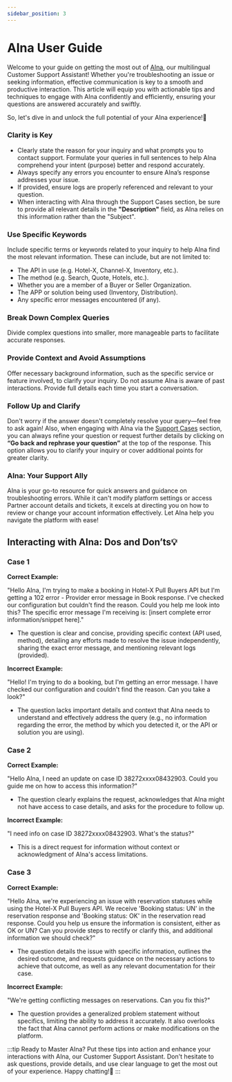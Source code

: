 ```yaml
---
sidebar_position: 3
---
```

# AIna User Guide

Welcome to your guide on getting the most out of [AIna](/kb/getting-started-with-travelgate/about-our-support/aina), our multilingual Customer Support Assistant! Whether you're troubleshooting an issue or seeking information, effective communication is key to a smooth and productive interaction. This article will equip you with actionable tips and techniques to engage with AIna confidently and efficiently, ensuring your questions are answered accurately and swiftly.

So, let's dive in and unlock the full potential of your AIna experience!🚀

### Clarity is Key
- Clearly state the reason for your inquiry and what prompts you to contact support. Formulate your queries in full sentences to help AIna comprehend your intent (purpose) better and respond accurately.
- Always specify any errors you encounter to ensure AIna’s response addresses your issue.
- If provided, ensure logs are properly referenced and relevant to your question. 
- When interacting with AIna through the Support Cases section, be sure to provide all relevant details in the **"Description"** field, as AIna relies on this information rather than the "Subject".

### Use Specific Keywords
Include specific terms or keywords related to your inquiry to help AIna find the most relevant information. These can include, but are not limited to:
- The API in use (e.g. Hotel-X, Channel-X, Inventory, etc.).
- The method (e.g. Search, Quote, Hotels, etc.).
- Whether you are a member of a Buyer or Seller Organization.
- The APP or solution being used (Inventory, Distribution).
- Any specific error messages encountered (if any).

### Break Down Complex Queries
Divide complex questions into smaller, more manageable parts to facilitate accurate responses.

### Provide Context and Avoid Assumptions
Offer necessary background information, such as the specific service or feature involved, to clarify your inquiry. Do not assume AIna is aware of past interactions. Provide full details each time you start a conversation.

### Follow Up and Clarify
Don't worry if the answer doesn't completely resolve your query—feel free to ask again! Also, when engaging with AIna via the [Support Cases](/kb/tickets/travelgatex-tickets#aina-and-customer-support-cases) section, you can always refine your question or request further details by clicking on **“Go back and rephrase your question”** at the top of the response. This option allows you to clarify your inquiry or cover additional points for greater clarity.

### AIna: Your Support Ally
AIna is your go-to resource for quick answers and guidance on troubleshooting errors. While it can't modify platform settings or access Partner account details and tickets, it excels at directing you on how to review or change your account information effectively. Let AIna help you navigate the platform with ease!


## Interacting with AIna: Dos and Don’ts💡

### Case 1

**Correct Example:**

"Hello AIna, I'm trying to make a booking in Hotel-X Pull Buyers API but I'm getting a 102 error - Provider error message in Book response. I've checked our configuration but couldn't find the reason. Could you help me look into this? The specific error message I'm receiving is: [insert complete error information/snippet here]."

- The question is clear and concise, providing specific context (API used, method), detailing any efforts made to resolve the issue independently, sharing the exact error message, and mentioning relevant logs (provided).

**Incorrect Example:**

"Hello! I'm trying to do a booking, but I'm getting an error message. I have checked our configuration and couldn't find the reason. Can you take a look?"

- The question lacks important details and context that AIna needs to understand and effectively address the query (e.g., no information regarding the error, the method by which you detected it, or the API or solution you are using).

### Case 2

**Correct Example:**

"Hello AIna, I need an update on case ID 38272xxxx08432903. Could you guide me on how to access this information?"

- The question clearly explains the request, acknowledges that AIna might not have access to case details, and asks for the procedure to follow up.

**Incorrect Example:**

"I need info on case ID 38272xxxx08432903. What's the status?"

- This is a direct request for information without context or acknowledgment of AIna's access limitations.

### Case 3

**Correct Example:**

"Hello AIna, we're experiencing an issue with reservation statuses while using the Hotel-X Pull Buyers API. We receive 'Booking status: UN' in the reservation response and 'Booking status: OK' in the reservation read response. Could you help us ensure the information is consistent, either as OK or UN? Can you provide steps to rectify or clarify this, and additional information we should check?"

- The question details the issue with specific information, outlines the desired outcome, and requests guidance on the necessary actions to achieve that outcome, as well as any relevant documentation for their case.

**Incorrect Example:**

"We're getting conflicting messages on reservations. Can you fix this?"

- The question provides a generalized problem statement without specifics, limiting the ability to address it accurately. It also overlooks the fact that AIna cannot perform actions or make modifications on the platform.


:::tip Ready to Master AIna?
Put these tips into action and enhance your interactions with AIna, our Customer Support Assistant. Don't hesitate to ask questions, provide details, and use clear language to get the most out of your experience. Happy chatting!🚀
:::
